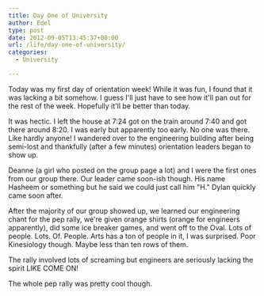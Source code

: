 ```yaml
---
title: Day One of University
author: Edel
type: post
date: 2012-09-05T13:45:37+00:00
url: /life/day-one-of-university/
categories:
  - University

---
```

Today was my first day of orientation week! While it was fun, I found that it was lacking a bit somehow. I guess I'll just have to see how it'll pan out for the rest of the week. Hopefully it'll be better than today.

It was hectic. I left the house at 7:24 got on the train around 7:40 and got there around 8:20. I was early but apparently too early. No one was there. Like hardly anyone! I wandered over to the engineering building after being semi-lost and thankfully (after a few minutes) orientation leaders began to show up.

Deanne (a girl who posted on the group page a lot) and I were the first ones from our group there. Our leader came soon-ish though. His name Hasheem or something but he said we could just call him "H." Dylan quickly came soon after.

After the majority of our group showed up, we learned our engineering chant for the pep rally, we're given orange shirts (orange for engineers apparently), did some ice breaker games, and went off to the Oval. Lots of people. Lots. Of. People. Arts has a ton of people in it, I was surprised. Poor Kinesiology though. Maybe less than ten rows of them.

The rally involved lots of screaming but engineers are seriously lacking the spirit LIKE COME ON!

The whole pep rally was pretty cool though.


